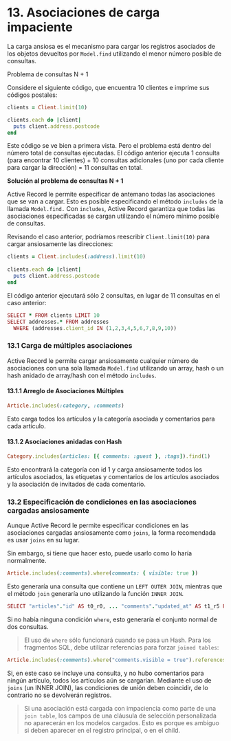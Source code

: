 # 13. Asociaciones de carga impaciente

La carga ansiosa es el mecanismo para cargar los registros asociados de los objetos devueltos por `Model.find` utilizando el menor número posible de consultas.

Problema de consultas N + 1 

Considere el siguiente código, que encuentra 10 clientes e imprime sus códigos postales:

```ruby
clients = Client.limit(10)

clients.each do |client|
  puts client.address.postcode
end
```

Este código se ve bien a primera vista. Pero el problema está dentro del número total de consultas ejecutadas. El código anterior ejecuta 1 consulta \(para encontrar 10 clientes\) + 10 consultas adicionales \(uno por cada cliente para cargar la dirección\) = 11 consultas en total.

**Solución al problema de consultas N + 1**

Active Record le permite especificar de antemano todas las asociaciones que se van a cargar. Esto es posible especificando el método `includes` de la llamada `Model.find.` Con `includes`, Active Record garantiza que todas las asociaciones especificadas se cargan utilizando el número mínimo posible de consultas.

Revisando el caso anterior, podríamos reescribir `Client.limit(10)` para cargar ansiosamente las direcciones:

```ruby
clients = Client.includes(:address).limit(10)
 
clients.each do |client|
  puts client.address.postcode
end
```

El código anterior ejecutará sólo 2 consultas, en lugar de 11 consultas en el caso anterior:

```ruby
SELECT * FROM clients LIMIT 10
SELECT addresses.* FROM addresses
  WHERE (addresses.client_id IN (1,2,3,4,5,6,7,8,9,10))
```



### 13.1 Carga de múltiples asociaciones

Active Record le permite cargar ansiosamente cualquier número de asociaciones con una sola llamada `Model.find` utilizando un array, hash o un hash anidado de array/hash con el método `includes`.

#### 13.1.1 Arreglo de Asociaciones Múltiples

```ruby
Article.includes(:category, :comments)
```

Esto carga todos los artículos y la categoría asociada y comentarios para cada artículo.

#### 13.1.2 Asociaciones anidadas con Hash

```ruby
Category.includes(articles: [{ comments: :guest }, :tags]).find(1)
```

Esto encontrará la categoría con id 1 y carga ansiosamente todos los artículos asociados, las etiquetas y comentarios de los artículos asociados y la asociación de invitados de cada comentario.



### 13.2 Especificación de condiciones en las asociaciones cargadas ansiosamente

Aunque Active Record le permite especificar condiciones en las asociaciones cargadas ansiosamente como `joins`, la forma recomendada es usar `joins` en su lugar.

Sin embargo, si tiene que hacer esto, puede usarlo como lo haría normalmente.

```ruby
Article.includes(:comments).where(comments: { visible: true })
```

Esto generaría una consulta que contiene un `LEFT OUTER JOIN`, mientras que el método `join` generaría uno utilizando la función `INNER JOIN`.

```ruby
SELECT "articles"."id" AS t0_r0, ... "comments"."updated_at" AS t1_r5 FROM "articles" LEFT OUTER JOIN "comments" ON "comments"."article_id" = "articles"."id" WHERE (comments.visible = 1)
```

Si no había ninguna condición `where`, esto generaría el conjunto normal de dos consultas.

> El uso de `where` sólo funcionará cuando se pasa un Hash. Para los fragmentos SQL, debe utilizar referencias para forzar `joined tables`:



```ruby
Article.includes(:comments).where("comments.visible = true").references(:comments)
```

Si, en este caso se incluye una consulta, y no hubo comentarios para ningún artículo, todos los artículos aún se cargarían. Mediante el uso de `joins` \(un INNER JOIN\), las condiciones de unión deben coincidir, de lo contrario no se devolverán registros.

> Si una asociación está cargada con impaciencia como parte de una `join table`, los campos de una cláusula de selección personalizada no aparecerán en los modelos cargados. Esto es porque es ambiguo si deben aparecer en el registro principal, o en el child.








